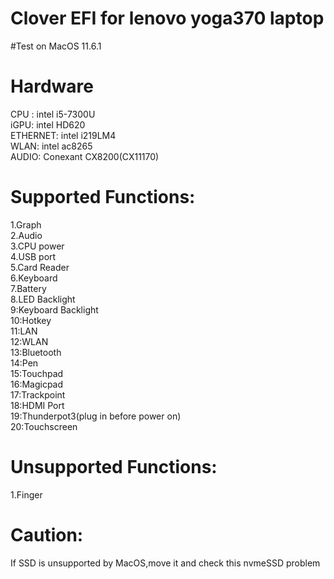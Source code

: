 # Clover EFI for lenovo yoga370 laptop
#Test on MacOS 11.6.1


# Hardware  
CPU : intel i5-7300U  
iGPU: intel HD620  
ETHERNET: intel i219LM4  
WLAN: intel ac8265  
AUDIO: Conexant CX8200(CX11170)  



# Supported Functions:  
1.Graph  
2.Audio  
3.CPU power  
4.USB port  
5.Card Reader  
6.Keyboard  
7.Battery  
8.LED Backlight  
9:Keyboard Backlight  
10:Hotkey  
11:LAN  
12:WLAN  
13:Bluetooth  
14:Pen  
15:Touchpad  
16:Magicpad  
17:Trackpoint  
18:HDMI Port  
19:Thunderpot3(plug in before power on)  
20:Touchscreen  

# Unsupported Functions:  
1.Finger  

# Caution:
If SSD is unsupported by MacOS,move it and check this nvmeSSD problem
